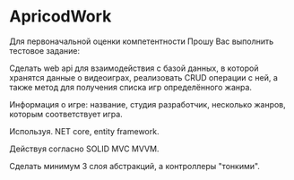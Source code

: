 # ApricodWork

Для первоначальной оценки компетентности Прошу Вас выполнить тестовое задание:

Сделать web api для взаимодействия с базой данных, в которой хранятся данные о видеоиграх, реализовать CRUD операции с ней, а также метод для получения списка игр определённого жанра.

Информация о игре: название, студия разработчик, несколько жанров, которым соответствует игра.

Используя. NET core, entity framework.

Действуя согласно SOLID MVC MVVM.

Сделать минимум 3 слоя абстракций, а контроллеры "тонкими".
